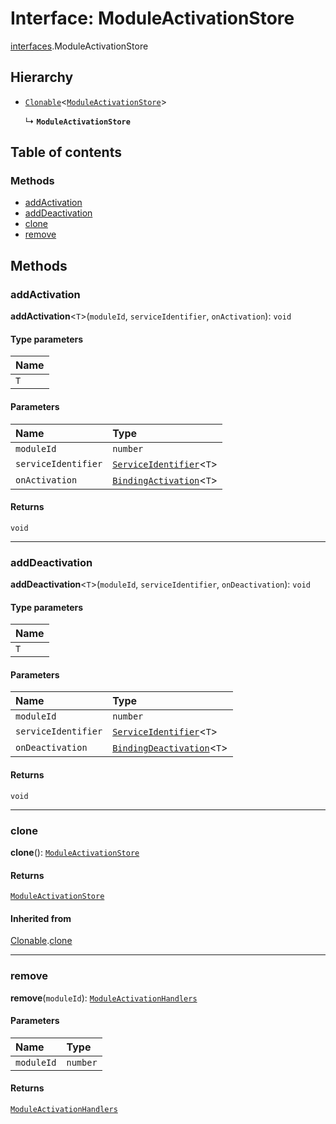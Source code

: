 # Interface: ModuleActivationStore

[interfaces](/en/auto-docs/free-layout-editor/modules/interfaces.md).ModuleActivationStore

## Hierarchy

* [`Clonable`](/en/auto-docs/free-layout-editor/interfaces/interfaces.Clonable.md)<[`ModuleActivationStore`](/en/auto-docs/free-layout-editor/interfaces/interfaces.ModuleActivationStore.md)>

  ↳ **`ModuleActivationStore`**

## Table of contents

### Methods

* [addActivation](/en/auto-docs/free-layout-editor/interfaces/interfaces.ModuleActivationStore.md#addactivation)
* [addDeactivation](/en/auto-docs/free-layout-editor/interfaces/interfaces.ModuleActivationStore.md#adddeactivation)
* [clone](/en/auto-docs/free-layout-editor/interfaces/interfaces.ModuleActivationStore.md#clone)
* [remove](/en/auto-docs/free-layout-editor/interfaces/interfaces.ModuleActivationStore.md#remove)

## Methods

### addActivation

**addActivation**<`T`>(`moduleId`, `serviceIdentifier`, `onActivation`): `void`

#### Type parameters

| Name |
| :------ |
| `T` |

#### Parameters

| Name | Type |
| :------ | :------ |
| `moduleId` | `number` |
| `serviceIdentifier` | [`ServiceIdentifier`](/en/auto-docs/free-layout-editor/types/interfaces.ServiceIdentifier.md)<`T`> |
| `onActivation` | [`BindingActivation`](/en/auto-docs/free-layout-editor/types/interfaces.BindingActivation.md)<`T`> |

#### Returns

`void`

***

### addDeactivation

**addDeactivation**<`T`>(`moduleId`, `serviceIdentifier`, `onDeactivation`): `void`

#### Type parameters

| Name |
| :------ |
| `T` |

#### Parameters

| Name | Type |
| :------ | :------ |
| `moduleId` | `number` |
| `serviceIdentifier` | [`ServiceIdentifier`](/en/auto-docs/free-layout-editor/types/interfaces.ServiceIdentifier.md)<`T`> |
| `onDeactivation` | [`BindingDeactivation`](/en/auto-docs/free-layout-editor/types/interfaces.BindingDeactivation.md)<`T`> |

#### Returns

`void`

***

### clone

**clone**(): [`ModuleActivationStore`](/en/auto-docs/free-layout-editor/interfaces/interfaces.ModuleActivationStore.md)

#### Returns

[`ModuleActivationStore`](/en/auto-docs/free-layout-editor/interfaces/interfaces.ModuleActivationStore.md)

#### Inherited from

[Clonable](/en/auto-docs/free-layout-editor/interfaces/interfaces.Clonable.md).[clone](/en/auto-docs/free-layout-editor/interfaces/interfaces.Clonable.md#clone)

***

### remove

**remove**(`moduleId`): [`ModuleActivationHandlers`](/en/auto-docs/free-layout-editor/interfaces/interfaces.ModuleActivationHandlers.md)

#### Parameters

| Name | Type |
| :------ | :------ |
| `moduleId` | `number` |

#### Returns

[`ModuleActivationHandlers`](/en/auto-docs/free-layout-editor/interfaces/interfaces.ModuleActivationHandlers.md)
